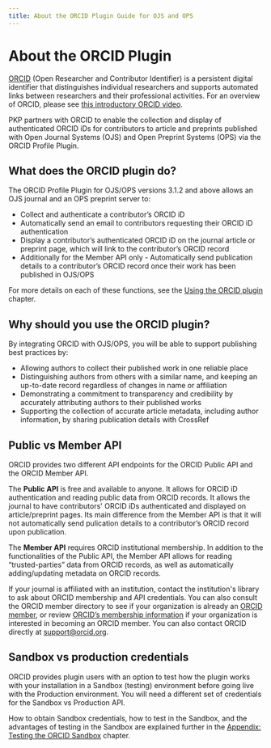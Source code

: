 ```yaml
---
title: About the ORCID Plugin Guide for OJS and OPS
---
```


# About the ORCID Plugin

[ORCID](https://orcid.org/) (Open Researcher and Contributor Identifier) is a persistent digital identifier that distinguishes individual researchers and supports automated links between researchers and their professional activities. For an overview of ORCID, please see [this introductory ORCID video](https://vimeo.com/97150912).

PKP partners with ORCID to enable the collection and display of authenticated ORCID iDs for contributors to article and preprints published with Open Journal Systems (OJS) and Open Preprint Systems (OPS) via the ORCID Profile Plugin.

## What does the ORCID plugin do?

The ORCID Profile Plugin for OJS/OPS versions 3.1.2 and above allows an OJS journal and an OPS preprint server to:

* Collect and authenticate a contributor’s ORCID iD
* Automatically send an email to contributors requesting their ORCID iD authentication
* Display a contributor’s authenticated ORCID iD on the journal article or preprint page, which will link to the contributor’s ORCID record
* Additionally for the Member API only - Automatically send publication details to a contributor’s ORCID record once their work has been published in OJS/OPS

For more details on each of these functions, see the [Using the ORCID plugin](./using-plugin.md) chapter.

## Why should you use the ORCID plugin?

By integrating ORCID with OJS/OPS, you will be able to support publishing best practices by:

* Allowing authors to collect their published work in one reliable place
* Distinguishing authors from others with a similar name, and keeping an up-to-date record regardless of changes in name or affiliation
* Demonstrating a commitment to transparency and credibility by accurately attributing authors to their published works
* Supporting the collection of accurate article metadata, including author information, by sharing publication details with CrossRef

## Public vs Member API

ORCID provides two different API endpoints for the ORCID Public API and the ORCID Member API.

The **Public API** is free and available to anyone. It allows for ORCID iD authentication and reading public data from ORCID records. It allows the journal to have contributors' ORCID iDs authenticated and displayed on article/preprint pages. Its main difference from the Member API is that it will not automatically send pulication details to a contributor’s ORCID record upon publication.

The **Member API** requires ORCID institutional membership. In addition to the functionalities of the Public API, the Member API allows for reading “trusted-parties” data from ORCID records, as well as automatically adding/updating metadata on ORCID records.

If your journal is affiliated with an institution, contact the institution's library to ask about ORCID membership and API credentials. You can also consult the ORCID member directory to see if your organization is already an [ORCID member](https://orcid.org/members), or review [ORCID’s membership information](https://orcid.org/about/membership) if your organization is interested in becoming an ORCID member. You can also contact ORCID directly at support@orcid.org.

## Sandbox vs production credentials

ORCID provides plugin users with an option to test how the plugin works with your installation in a Sandbox (testing) environment before going live with the Production environment. You will need a different set of credentials for the Sandbox vs Production API.

How to obtain Sandbox credentials, how to test in the Sandbox, and the advantages of testing in the Sandbox are explained further in the [Appendix: Testing the ORCID Sandbox](./appendix-testing-orcid-sandbox.md) chapter.
